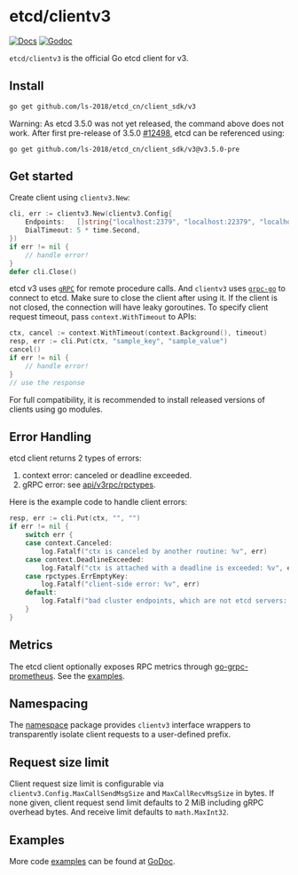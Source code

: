 # etcd/clientv3

[![Docs](https://img.shields.io/badge/docs-latest-green.svg)](https://etcd.io/docs)
[![Godoc](https://img.shields.io/badge/go-documentation-blue.svg?style=flat-square)](https://godoc.org/github.com/ls-2018/etcd_cn/clientv3)

`etcd/clientv3` is the official Go etcd client for v3.

## Install

```bash
go get github.com/ls-2018/etcd_cn/client_sdk/v3
```

Warning: As etcd 3.5.0 was not yet released, the command above does not work. After first pre-release of
3.5.0 [#12498](https://github.com/etcd-io/etcd/issues/12498), etcd can be referenced using:

```
go get github.com/ls-2018/etcd_cn/client_sdk/v3@v3.5.0-pre
```

## Get started

Create client using `clientv3.New`:

```go
cli, err := clientv3.New(clientv3.Config{
	Endpoints:   []string{"localhost:2379", "localhost:22379", "localhost:32379"},
	DialTimeout: 5 * time.Second,
})
if err != nil {
	// handle error!
}
defer cli.Close()
```

etcd v3 uses [`gRPC`](https://www.grpc.io) for remote procedure calls. And `clientv3` uses
[`grpc-go`](https://github.com/grpc/grpc-go) to connect to etcd. Make sure to close the client after using it. If the
client is not closed, the connection will have leaky goroutines. To specify client request timeout,
pass `context.WithTimeout` to APIs:

```go
ctx, cancel := context.WithTimeout(context.Background(), timeout)
resp, err := cli.Put(ctx, "sample_key", "sample_value")
cancel()
if err != nil {
    // handle error!
}
// use the response
```

For full compatibility, it is recommended to install released versions of clients using go modules.

## Error Handling

etcd client returns 2 types of errors:

1. context error: canceled or deadline exceeded.
2. gRPC error: see [api/v3rpc/rpctypes](https://godoc.org/go.etcd.io/etcd/api/v3rpc/rpctypes).

Here is the example code to handle client errors:

```go
resp, err := cli.Put(ctx, "", "")
if err != nil {
	switch err {
	case context.Canceled:
		log.Fatalf("ctx is canceled by another routine: %v", err)
	case context.DeadlineExceeded:
		log.Fatalf("ctx is attached with a deadline is exceeded: %v", err)
	case rpctypes.ErrEmptyKey:
		log.Fatalf("client-side error: %v", err)
	default:
		log.Fatalf("bad cluster endpoints, which are not etcd servers: %v", err)
	}
}
```

## Metrics

The etcd client optionally exposes RPC metrics
through [go-grpc-prometheus](https://github.com/grpc-ecosystem/go-grpc-prometheus). See
the [examples](https://github.com/etcd-io/etcd/blob/main/tests/integration/clientv3/examples/example_metrics_test.go).

## Namespacing

The [namespace](https://godoc.org/github.com/ls-2018/etcd_cn/client_sdk/v3/namespace) package provides `clientv3` interface wrappers
to transparently isolate client requests to a user-defined prefix.

## Request size limit

Client request size limit is configurable via `clientv3.Config.MaxCallSendMsgSize` and `MaxCallRecvMsgSize` in bytes. If
none given, client request send limit defaults to 2 MiB including gRPC overhead bytes. And receive limit defaults
to `math.MaxInt32`.

## Examples

More code [examples](https://github.com/etcd-io/etcd/tree/main/tests/integration/clientv3/examples) can be found
at [GoDoc](https://pkg.go.dev/github.com/ls-2018/etcd_cn/client_sdk/v3).
